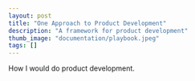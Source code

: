 ```yaml
---
layout: post
title: "One Approach to Product Development"
description: "A framework for product development"
thumb_image: "documentation/playbook.jpeg"
tags: []
---
```


How I would do product development.
